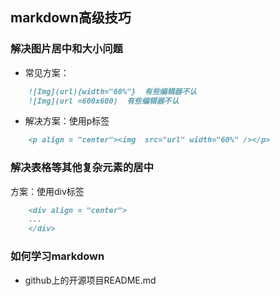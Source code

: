 ## markdown高级技巧


### 解决图片居中和大小问题
* 常见方案：
```markdown
    ![Img](url){width="60%"}  有些编辑器不认
    ![Img](url =600x600)  有些编辑器不认
```
* 解决方案：使用p标签
```markdown
    <p align = "center"><img  src="url" width="60%" /></p>
```

### 解决表格等其他复杂元素的居中
方案：使用div标签
```markdown
    <div align = "center">
    ...
    </div>
```



### 如何学习markdown
* github上的开源项目README.md